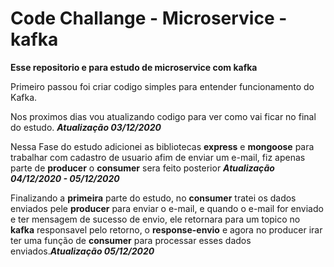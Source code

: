 # Code Challange - Microservice - kafka
**Esse repositorio e para estudo de microservice com kafka**

Primeiro passou foi criar codigo simples para entender funcionamento do Kafka.

Nos proximos dias vou atualizando codigo para ver como vai ficar no final do estudo. ***Atualização 03/12/2020***

Nessa Fase do estudo adicionei as bibliotecas **express** e **mongoose** para trabalhar com cadastro de usuario afim de enviar um e-mail, fiz apenas parte de **producer** o **consumer** sera feito posterior ***Atualização 04/12/2020 - 05/12/2020***

Finalizando a **primeira** parte do estudo, no **consumer** tratei os dados enviados pele **producer** para enviar o e-mail, e quando o e-mail for enviado e ter mensagem de sucesso de envio, ele retornara para um topico no **kafka** responsavel pelo retorno, o **response-envio** e agora no producer irar ter uma função de **consumer** para processar esses dados enviados.***Atualização 05/12/2020***
